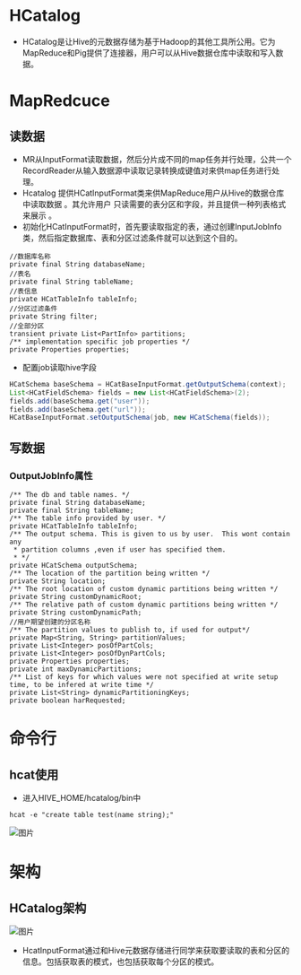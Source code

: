 # HCatalog 


* HCatalog是让Hive的元数据存储为基于Hadoop的其他工具所公用。它为MapReduce和Pig提供了连接器，用户可以从Hive数据仓库中读取和写入数据。 
# MapRedcuce 

## 读数据 


* MR从InputFormat读取数据，然后分片成不同的map任务并行处理，公共一个RecordReader从输入数据源中读取记录转换成键值对来供map任务进行处理。 
* Hcatalog 提供HCatInputFormat类来供MapReduce用户从Hive的数据仓库中读取数据 。其允许用户 只读需要的表分区和字段，并且提供一种列表格式来展示 。
* 初始化HCatInputFormat时，首先要读取指定的表，通过创建InputJobInfo类，然后指定数据库、表和分区过滤条件就可以达到这个目的。 
```plain
//数据库名称 
private final String databaseName; 
//表名 
private final String tableName; 
//表信息 
private HCatTableInfo tableInfo; 
//分区过滤条件 
private String filter; 
//全部分区 
transient private List<PartInfo> partitions; 
/** implementation specific job properties */ 
private Properties properties; 
```

* 配置job读取hive字段 
```java
HCatSchema baseSchema = HCatBaseInputFormat.getOutputSchema(context); 
List<HCatFieldSchema> fields = new List<HCatFieldSchema>(2); 
fields.add(baseSchema.get("user")); 
fields.add(baseSchema.get("url")); 
HCatBaseInputFormat.setOutputSchema(job, new HCatSchema(fields)); 
```
## 写数据 

### OutputJobInfo属性 

```plain
/** The db and table names. */ 
private final String databaseName; 
private final String tableName; 
/** The table info provided by user. */ 
private HCatTableInfo tableInfo; 
/** The output schema. This is given to us by user.  This wont contain any 
 * partition columns ,even if user has specified them. 
 * */ 
private HCatSchema outputSchema; 
/** The location of the partition being written */ 
private String location; 
/** The root location of custom dynamic partitions being written */ 
private String customDynamicRoot; 
/** The relative path of custom dynamic partitions being written */ 
private String customDynamicPath; 
//用户期望创建的分区名称 
/** The partition values to publish to, if used for output*/ 
private Map<String, String> partitionValues; 
private List<Integer> posOfPartCols; 
private List<Integer> posOfDynPartCols; 
private Properties properties; 
private int maxDynamicPartitions; 
/** List of keys for which values were not specified at write setup time, to be infered at write time */ 
private List<String> dynamicPartitioningKeys; 
private boolean harRequested; 
```
# 命令行 

## hcat使用 


* 进入HIVE_HOME/hcatalog/bin中 
```plain
hcat -e "create table test(name string);" 
```
![图片](https://uploader.shimo.im/f/TzZbADdD3x9IdPAZ.png!thumbnail)

# 架构 

## HCatalog架构 

![图片](https://uploader.shimo.im/f/HTfjHLKUEsfEWORP.png!thumbnail)


* HcatInputFormat通过和Hive元数据存储进行同学来获取要读取的表和分区的信息。包括获取表的模式，也包括获取每个分区的模式。 
